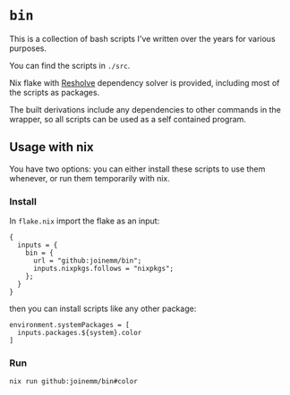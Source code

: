 # `bin`

This is a collection of bash scripts I've written over the years for various purposes.

You can find the scripts in `./src`.

Nix flake with [Resholve](https://github.com/abathur/resholve) dependency solver is provided, including most of the scripts as packages.

The built derivations include any dependencies to other commands in the wrapper, so all scripts can be used as a self contained program.

## Usage with nix

You have two options: you can either install these scripts to use them whenever, or run them temporarily with nix.

### Install

In `flake.nix` import the flake as an input:

```
{
  inputs = {
    bin = {
      url = "github:joinemm/bin";
      inputs.nixpkgs.follows = "nixpkgs";
    };
  }
}
```

then you can install scripts like any other package:

```
environment.systemPackages = [
  inputs.packages.${system}.color
]
```

### Run

```
nix run github:joinemm/bin#color
```
